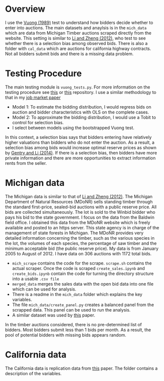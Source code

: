 # Overview

I use the [Vuong (1989)](https://www.jstor.org/stable/1912557) test to understand how bidders decide whether to enter into auctions. The main datasets and anaylsis is in the `mich_data` which are data from Michigan Timber auctions scraped directly from the website. This setting is similar to [Li and Zheng (2012)](https://www.sciencedirect.com/science/article/pii/S0304407611001679), who test to see whether there is a selection bias among observed bids.   There is also a folder with `cal_data` which are auctions for california highway contracts.  Not all bidders submit bids and there is a missing data problem.


# Testing Procedure

The main testing module is `vuong_tests.py`. For more information on the testing procedure see [this](https://github.com/ericschulman/testing) or [this](https://github.com/ericschulman/testing_empirical_ex) repository. I use a similar methodology to that in my [job market paper](https://drive.google.com/file/d/14FdLzfvJzOyyH0F6itTg2TeE7dgiF9Jd/view)
 
* Model 1: To estimate the bidding distribution, I would regress bids on auction and bidder characteristics with OLS on the complete cases.
* Model 2: To approximate the bidding distribution, I would use a Tobit to control for selection bias.
* I select between models using the bootstrapped Vuong test.

In this context, a selection bias says that bidders entering have relatively higher valuations than bidders who do not enter the auction. As a result, a selection bias among bids would increase optimal reserve prices as shown by [Gentry and Li (2014)](https://onlinelibrary.wiley.com/doi/abs/10.3982/ECTA10293). If there is a selection bias, then bidders have more private information and there are more opportunities to extract information rents from the seller.


# Michigan data

The Michigan data is similar to that of [Li and Zheng (2012)](https://www.sciencedirect.com/science/article/pii/S0304407611001679). The Michigan Department of Natural Resources (MDoNR) sells standing timber through the standard first-price, sealed-bid auctions with a public reserve price. All bids are collected simultaneously. The lot is sold to the Winbid bidder who pays his bid to the state government.   I focus on the data from the Baldwin field office.  I obtained this data from the MDoNR website which is freely available and posted to an https server. This state agency is in charge of the management of state forests in Michigan. The  MDoNR provides very detailed information concerning the timber, such as the various species in the lot, the volumes of each species, the percentage of saw timber and the minimum acceptable bid (the public reserve price). My data is from January 2005 to August of 2012. I have data on 306 auctions with 1172 total bids. 


* `mich_scrape` contains the code for the scrape. `scrape.sh` contains the actual scraper. Once the code is scraped `create_sales.ipynb` and `create_bids.ipynb` contain the code for turning the directory structure into a usable `.csv file`
* `merged_data` merges the sales data with the open bid data into one file which can be used for analysis.
* There is a readme in the `mich_data` folder which explains the key variables.
* The file `mich_data/create_panel.py` creates a balanced panel from the scrapped data. This panel can be used to run the analysis.
* A similar dataset was used by [this](https://www.sciencedirect.com/science/article/pii/S0304407611001679) paper.

In the timber auctions considered, there is no pre-determined list of bidders. Most bidders submit less than 1 bids per month. As a result, the pool of potential bidders with missing bids appears random. 

# California data

The California data is replication data from [this](https://www.aeaweb.org/articles?id=10.1257/aer.101.6.2653) paper. The folder contains a description of the variables.
